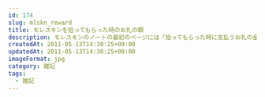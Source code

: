 ```yaml
---
id: 174
slug: mlskn_reward
title: モレスキンを拾ってもらった時のお礼の額
description: モレスキンのノートの最初のページには「拾ってもらった時に支払うお礼の金額を書く欄」があります。せっかくなので、その欄に金額を書いておきました。
createdAt: 2011-05-13T14:30:25+09:00
updatedAt: 2011-05-13T14:30:25+09:00
imageFormat: jpg
category: 雑記
tags:
  - 雑記
---
```


<app-photo-image article-id="174" img-file-name="molskn_reward.jpg" caption="モレスキンの最初のページ"></app-photo-image>
